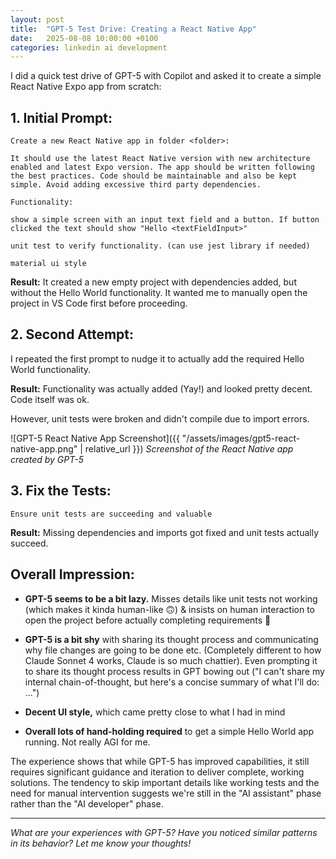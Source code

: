 ```yaml
---
layout: post
title:  "GPT-5 Test Drive: Creating a React Native App"
date:   2025-08-08 10:00:00 +0100
categories: linkedin ai development
---
```


I did a quick test drive of GPT-5 with Copilot and asked it to create a simple React Native Expo app from scratch:

## 1. Initial Prompt:

```
Create a new React Native app in folder <folder>:

It should use the latest React Native version with new architecture enabled and latest Expo version. The app should be written following the best practices. Code should be maintainable and also be kept simple. Avoid adding excessive third party dependencies.

Functionality:

show a simple screen with an input text field and a button. If button clicked the text should show "Hello <textFieldInput>"

unit test to verify functionality. (can use jest library if needed)

material ui style
```

**Result:** It created a new empty project with dependencies added, but without the Hello World functionality. It wanted me to manually open the project in VS Code first before proceeding.

## 2. Second Attempt:

I repeated the first prompt to nudge it to actually add the required Hello World functionality.

**Result:** Functionality was actually added (Yay!) and looked pretty decent. Code itself was ok.

However, unit tests were broken and didn't compile due to import errors.

![GPT-5 React Native App Screenshot]({{ "/assets/images/gpt5-react-native-app.png" | relative_url }})
*Screenshot of the React Native app created by GPT-5*

## 3. Fix the Tests:

```
Ensure unit tests are succeeding and valuable
```

**Result:** Missing dependencies and imports got fixed and unit tests actually succeed.

## Overall Impression:

- **GPT-5 seems to be a bit lazy.** Misses details like unit tests not working (which makes it kinda human-like 🙃) & insists on human interaction to open the project before actually completing requirements 🫠

- **GPT-5 is a bit shy** with sharing its thought process and communicating why file changes are going to be done etc. (Completely different to how Claude Sonnet 4 works, Claude is so much chattier). Even prompting it to share its thought process results in GPT bowing out ("I can't share my internal chain-of-thought, but here's a concise summary of what I'll do: ...")

- **Decent UI style,** which came pretty close to what I had in mind

- **Overall lots of hand-holding required** to get a simple Hello World app running. Not really AGI for me.

The experience shows that while GPT-5 has improved capabilities, it still requires significant guidance and iteration to deliver complete, working solutions. The tendency to skip important details like working tests and the need for manual intervention suggests we're still in the "AI assistant" phase rather than the "AI developer" phase.

---

*What are your experiences with GPT-5? Have you noticed similar patterns in its behavior? Let me know your thoughts!*
